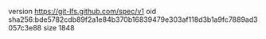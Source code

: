 version https://git-lfs.github.com/spec/v1
oid sha256:bde5782cdb89f2a1e84b370b16839479e303af118d3b1a9fc7889ad3057c3e88
size 1848
